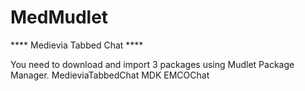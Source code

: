 # MedMudlet


**** Medievia Tabbed Chat ****

You need to download and import 3 packages using Mudlet Package Manager.
MedieviaTabbedChat
MDK
EMCOChat


